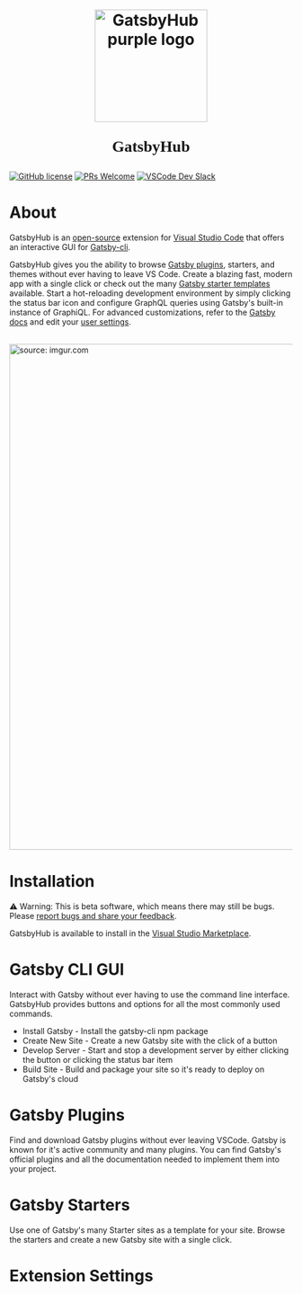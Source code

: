 <h1 align="center">
  <a href="https://imgur.com/FBLZ4Ma"><img align="center" src="https://i.imgur.com/FBLZ4Ma.png" alt="GatsbyHub purple logo" width="200rem"></a>
  <p align="center" style="font-family:futura">GatsbyHub</p>
</h1>

[![GitHub license](https://img.shields.io/badge/license-MIT-blue)](https://github.com/oslabs-beta/GatsbyHub/blob/main/LICENSE) [![PRs Welcome](https://img.shields.io/badge/PRs-welcome-brightgreen.svg)](https://github.com/oslabs-beta/GatsbyHub/pulls) [![VSCode Dev Slack](https://img.shields.io/badge/vscode--dev--community-gatsbyhub-blueviolet.svg?logo=slack&labelColor=555555)](https://vscode-slack.amod.io)

# About

GatsbyHub is an [open-source](https://github.com/oslabs-beta/GatsbyHub) extension for [Visual Studio Code](https://code.visualstudio.com/) that offers an interactive GUI for [Gatsby-cli](https://www.gatsbyjs.com/tutorial/part-zero/#using-the-gatsby-cli).

GatsbyHub gives you the ability to browse [Gatsby plugins](https://www.gatsbyjs.com/plugins/), starters, and themes without ever having to leave VS Code. Create a blazing fast, modern app with a single click or check out the many [Gatsby starter templates](https://www.gatsbyjs.com/starters/?) available. Start a hot-reloading development environment by simply clicking the status bar icon and configure GraphQL queries using Gatsby's built-in instance of GraphiQL. For advanced customizations, refer to the [Gatsby docs](https://www.gatsbyjs.com/docs/gatsby-cli/) and edit your [user settings](https://code.visualstudio.com/docs/getstarted/settings).

<br />
<a href="https://imgur.com/lUBhIOb"><img align="center" src="https://i.imgur.com/lUBhIOb.gif" title="source: imgur.com" width="900rem" /></a>
<br />

# Installation

⚠️ Warning: This is beta software, which means there may still be bugs. Please [report bugs and share your feedback](https://github.com/oslabs-beta/GatsbyHub/issues).

GatsbyHub is available to install in the [Visual Studio Marketplace](https://marketplace.visualstudio.com/gatsbyhub).

# Gatsby CLI GUI

Interact with Gatsby without ever having to use the command line interface. GatsbyHub provides buttons and options for all the most commonly used commands.

- Install Gatsby - Install the gatsby-cli npm package
- Create New Site - Create a new Gatsby site with the click of a button
- Develop Server - Start and stop a development server by either clicking the button or clicking the status bar item
- Build Site - Build and package your site so it's ready to deploy on Gatsby's cloud

# Gatsby Plugins

Find and download Gatsby plugins without ever leaving VSCode. Gatsby is known for it's active community and many plugins. You can find Gatsby's official plugins and all the documentation needed to implement them into your project.

# Gatsby Starters

Use one of Gatsby's many Starter sites as a template for your site. Browse the starters and create a new Gatsby site with a single click.

# Extension Settings
